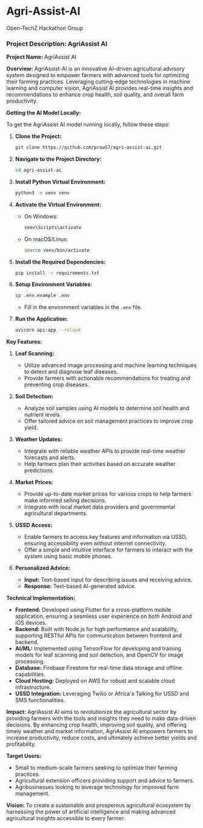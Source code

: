# Agri-Assist-AI

Open-TechZ Hackathon Group

### Project Description: AgriAssist AI

**Project Name:** AgriAssist AI

**Overview:**
AgriAssist-AI is an innovative AI-driven agricultural advisory system designed to empower farmers with advanced tools for optimizing their farming practices. Leveraging cutting-edge technologies in machine learning and computer vision, AgriAssist AI provides real-time insights and recommendations to enhance crop health, soil quality, and overall farm productivity.

**Getting the AI Model Locally:**

To get the AgriAssist AI model running locally, follow these steps:

1. **Clone the Project:**
   ```bash
   git clone https://github.com/prow57/agri-assist-ai.git
   ```
2. **Navigate to the Project Directory:**
   ```bash
   cd agri-assist-ai
   ```
3. **Install Python Virtual Environment:**
   ```bash
   python3 -m venv venv
   ```
4. **Activate the Virtual Environment:**
   - On Windows:
     ```bash
     venv\Scripts\activate
     ```
   - On macOS/Linux:
     ```bash
     source venv/bin/activate
     ```
5. **Install the Required Dependencies:**
   ```bash
   pip install -r requirements.txt
   ```
6. **Setup Environment Variables:**
   ```bash
   cp .env.example .env
   ```
   - Fill in the environment variables in the `.env` file.

7. **Run the Application:**
   ```bash
   uvicorn api:app --reload
   ```

**Key Features:**
1. **Leaf Scanning:**
   - Utilize advanced image processing and machine learning techniques to detect and diagnose leaf diseases.
   - Provide farmers with actionable recommendations for treating and preventing crop diseases.

2. **Soil Detection:**
   - Analyze soil samples using AI models to determine soil health and nutrient levels.
   - Offer tailored advice on soil management practices to improve crop yield.

3. **Weather Updates:**
   - Integrate with reliable weather APIs to provide real-time weather forecasts and alerts.
   - Help farmers plan their activities based on accurate weather predictions.

4. **Market Prices:**
   - Provide up-to-date market prices for various crops to help farmers make informed selling decisions.
   - Integrate with local market data providers and governmental agricultural departments.

5. **USSD Access:**
   - Enable farmers to access key features and information via USSD, ensuring accessibility even without internet connectivity.
   - Offer a simple and intuitive interface for farmers to interact with the system using basic mobile phones.

6. **Personalized Advice:**
   - **Input:** Text-based input for describing issues and receiving advice.
   - **Response:** Text-based AI-generated advice.

**Technical Implementation:**
- **Frontend:** Developed using Flutter for a cross-platform mobile application, ensuring a seamless user experience on both Android and iOS devices.
- **Backend:** Built with Node.js for high performance and scalability, supporting RESTful APIs for communication between frontend and backend.
- **AI/ML:** Implemented using TensorFlow for developing and training models for leaf scanning and soil detection, and OpenCV for image processing.
- **Database:** Firebase Firestore for real-time data storage and offline capabilities.
- **Cloud Hosting:** Deployed on AWS for robust and scalable cloud infrastructure.
- **USSD Integration:** Leveraging Twilio or Africa's Talking for USSD and SMS functionalities.

**Impact:**
AgriAssist AI aims to revolutionize the agricultural sector by providing farmers with the tools and insights they need to make data-driven decisions. By enhancing crop health, improving soil quality, and offering timely weather and market information, AgriAssist AI empowers farmers to increase productivity, reduce costs, and ultimately achieve better yields and profitability.

**Target Users:**
- Small to medium-scale farmers seeking to optimize their farming practices.
- Agricultural extension officers providing support and advice to farmers.
- Agribusinesses looking to leverage technology for improved farm management.

**Vision:**
To create a sustainable and prosperous agricultural ecosystem by harnessing the power of artificial intelligence and making advanced agricultural insights accessible to every farmer.
